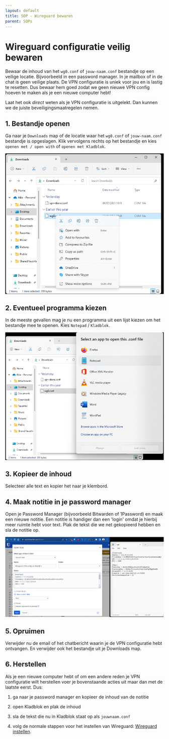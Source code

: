 ```yaml
---
layout: default
title: SOP - Wireguard bewaren
parent: SOPs
---
```


# Wireguard configuratie veilig bewaren

Bewaar de inhoud van het `wg0.conf` of `jouw-naam.conf` bestandje op een veilige locatie.
Bijvoorbeeld in een password manager. In je mailbox of in de chat is geen veilige plaats.
De VPN configuratie is uniek voor jou en is lastig te resetten. Dus bewaar hem goed zodat
we geen nieuwe VPN config hoeven te maken als je een nieuwe computer hebt!

Laat het ook *direct* weten als je VPN configuratie is uitgelekt. Dan kunnen we de juiste
beveiligingsmaatregelen nemen.

## 1. Bestandje openen

Ga naar je `Downloads` map of de locatie waar het `wg0.conf` of `jouw-naam.conf`
bestandje is opgeslagen. Klik vervolgens rechts op het bestandje en kies
`openen met / open with` of `openen met Kladblok`.

![Wireguard Leeg](/docs/assets/images/wireguard-open-with.png)

## 2. Eventueel programma kiezen

In de meeste gevallen mag je nu een programma uit een lijst kiezen om het bestandje
mee te openen. Kies `Notepad` / `Kladblok`.

![Wireguard Leeg](/docs/assets/images/wireguard-notepad.png)


## 3. Kopieer de inhoud

Selecteer alle text en kopier het naar je klembord.


## 4. Maak notitie in je password manager

Open je Password Manager (bijvoorbeeld Bitwarden of 1Password) en maak een nieuwe notitie.
Een notitie is handiger dan een 'login' omdat je hierbij meer ruimte hebt voor text.
Plak de tekst die we net gekopieerd hebben en sla de notitie op.

![Wireguard Open](/docs/assets/images/wireguard-pm.png)

## 5. Opruimen

Verwijder nu de email of het chatbericht waarin je de VPN configuratie hebt ontvangen. En
verwijder ook het bestandje uit je Downloads map.


## 6. Herstellen

Als je een nieuwe computer hebt of om een andere reden je VPN configuratie wilt
herstellen voer je bovenstaande acties uit maar dan met de laatste eerst. Dus:

1. ga naar je password manager en kopieer de inhoud van de notitie

2. open Kladblok en plak de inhoud

3. sla de tekst die nu in Kladblok staat op als `jouwnaam.conf`

4. volg de normale stappen voor het instellen van Wireguard: [Wireguard instellen](/sops/wireguard-nl.html).
